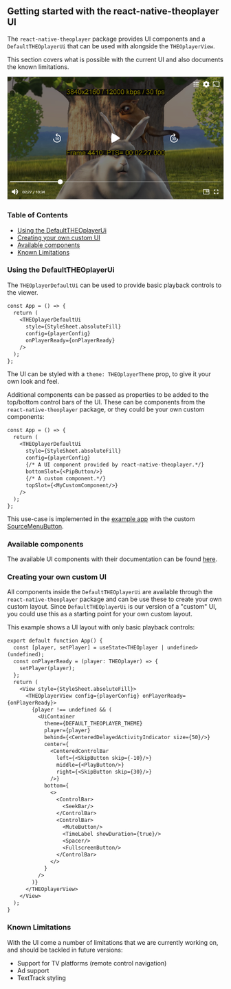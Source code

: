 ## Getting started with the react-native-theoplayer UI

The `react-native-theoplayer` package provides UI components and a `DefaultTHEOplayerUi` that can be used with
alongside the `THEOplayerView`.

This section covers what is possible with the current UI and also documents the known limitations.

![basic-ui](./example-app-player-ui.png)

### Table of Contents

- [Using the DefaultTHEOplayerUi](#using-the-defaulttheoplayerui)
- [Creating your own custom UI](#creating-your-own-custom-ui)
- [Available components](#available-components)
- [Known Limitations](#known-limitations)

### Using the DefaultTHEOplayerUi

The `THEOplayerDefaultUi` can be used to provide basic playback controls to the viewer.

```tsx
const App = () => {
  return (
    <THEOplayerDefaultUi
      style={StyleSheet.absoluteFill}
      config={playerConfig}
      onPlayerReady={onPlayerReady}
    />
  );
};
```

The UI can be styled with a `theme: THEOplayerTheme` prop, to give it your own look and feel.

Additional components can be passed as properties to be added to the top/bottom control bars of the UI. These can be
components from the `react-native-theoplayer` package, or they could be your own custom components:

```tsx
const App = () => {
  return (
    <THEOplayerDefaultUi
      style={StyleSheet.absoluteFill}
      config={playerConfig}
      {/* A UI component provided by react-native-theoplayer.*/}
      bottomSlot={<PipButton/>}
      {/* A custom component.*/}
      topSlot={<MyCustomComponent/>}
    />
  );
};
```

This use-case is implemented in the [example app](./example-app.md) with the
custom [SourceMenuButton](../example/src/custom/SourceMenuButton.tsx).

### Available components

The available UI components with their documentation can be found [here](../src/ui).

### Creating your own custom UI

All components inside the `DefaultTHEOplayerUi` are available through the `react-native-theoplayer` package and can
be use these to create your own custom layout. Since `DefaultTHEOplayerUi` is our version of a "custom" UI, you could
use this as a starting point for your own custom layout.

This example shows a UI layout with only basic playback controls:

```tsx
export default function App() {
  const [player, setPlayer] = useState<THEOplayer | undefined>(undefined);
  const onPlayerReady = (player: THEOplayer) => {
    setPlayer(player);
  };
  return (
    <View style={StyleSheet.absoluteFill}>
      <THEOplayerView config={playerConfig} onPlayerReady={onPlayerReady}>
        {player !== undefined && (
          <UiContainer
            theme={DEFAULT_THEOPLAYER_THEME}
            player={player}
            behind={<CenteredDelayedActivityIndicator size={50}/>}
            center={
              <CenteredControlBar
                left={<SkipButton skip={-10}/>}
                middle={<PlayButton/>}
                right={<SkipButton skip={30}/>}
              />}
            bottom={
              <>
                <ControlBar>
                  <SeekBar/>
                </ControlBar>
                <ControlBar>
                  <MuteButton/>
                  <TimeLabel showDuration={true}/>
                  <Spacer/>
                  <FullscreenButton/>
                </ControlBar>
              </>
            }
          />
        )}
      </THEOplayerView>
    </View>
  );
}
```

### Known Limitations

With the UI come a number of limitations that we are currently working on, and should be tackled in future versions:

- Support for TV platforms (remote control navigation)
- Ad support
- TextTrack styling
